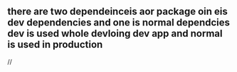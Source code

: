 ## there are two dependeinceis aor package oin eis dev dependencies and one is  normal dependcies dev is used whole devloing dev app and normal is used in production 
// 
